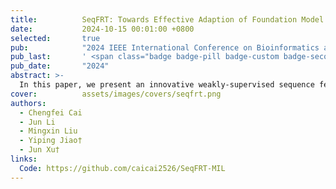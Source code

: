 ```yaml
---
title:          SeqFRT: Towards Effective Adaption of Foundation Model via Sequence Feature Reconstruction in Computational Pathology
date:           2024-10-15 00:01:00 +0800
selected:       true
pub:            "2024 IEEE International Conference on Bioinformatics and Biomedicine (BIBM)"
pub_last:       ' <span class="badge badge-pill badge-custom badge-secondary">Conference</span><span class="badge badge-pill badge-custom badge-success">Oral</span>'
pub_date:       "2024"
abstract: >-
  In this paper, we present an innovative weakly-supervised sequence feature optimization method to solve the problem of sub-optimal feature extraction by the foundation model in the traditional MIL paradigm. The proposed SeqFRT leverages a sequence position optimization strategy to exploit the inherent valuable information embedded within the long pathological feature sequences and a sequence sparsity enhancement technique to highly enhance the ability to discriminate and extract the latent representations instead of redundant information, leading to preserving essential information for reconstructing input pathological sequence representation which is crucial for downstream tasks in computational pathology. The experimental results on six benchmark datasets showcase the superiority of the proposed method over state-of-the-art approaches, underscoring its potential to significantly enhance computational pathology.
cover:          assets/images/covers/seqfrt.png
authors:
  - Chengfei Cai
  - Jun Li
  - Mingxin Liu
  - Yiping Jiao†
  - Jun Xu†
links:
  Code: https://github.com/caicai2526/SeqFRT-MIL
---
```

